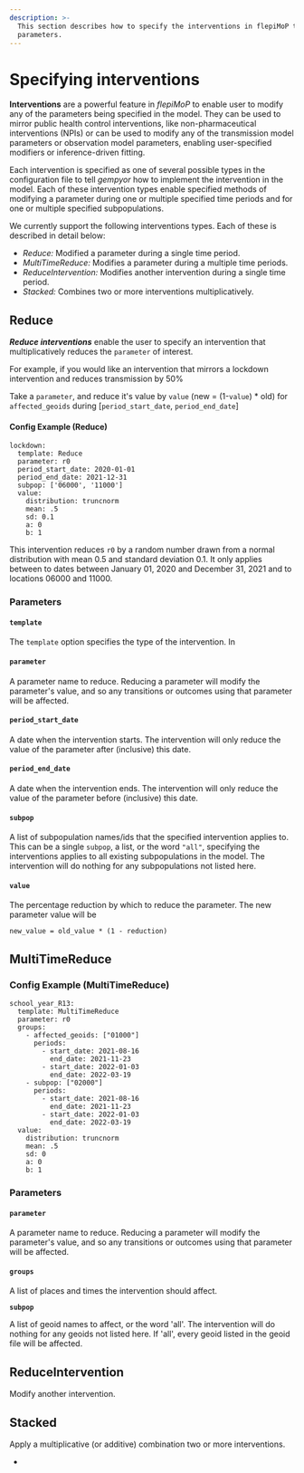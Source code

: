 ```yaml
---
description: >-
  This section describes how to specify the interventions in flepiMoP to modify 
  parameters.
---
```


# Specifying interventions

**Interventions** are a powerful feature in _flepiMoP_ to enable user to modify any of the parameters being specified in the model. They can be used to mirror public health control interventions, like non-pharmaceutical interventions (NPIs) or can be used to modify any of the transmission model parameters or observation model parameters, enabling user-specified modifiers or inference-driven fitting.&#x20;

Each intervention is specified as one of several possible types in the configuration file to tell _gempyor_ how to implement the intervention in the model. Each of these intervention types enable specified methods of modifying a parameter during one or multiple specified time periods and for one or multiple specified subpopulations.

We currently support the following interventions types. Each of these is described in detail below:

* _Reduce:_ Modified a parameter during a single time period.
* _MultiTimeReduce:_ Modifies a parameter during a multiple time periods.
* _ReduceIntervention:_ Modifies another intervention during a single time period.
* _Stacked:_ Combines two or more interventions multiplicatively.

## Reduce

_**Reduce interventions**_ enable the user to specify an intervention that multiplicatively reduces the `parameter` of interest.&#x20;

For example, if you would like an intervention that mirrors a lockdown intervention and reduces transmission by 50%

Take a `parameter`, and reduce it's value by `value` (new = (1-`value`) \* old) for `affected_geoids` during \[`period_start_date`, `period_end_date`]

#### Config Example (Reduce)

```
lockdown:
  template: Reduce
  parameter: r0
  period_start_date: 2020-01-01
  period_end_date: 2021-12-31
  subpop: ['06000', '11000']
  value:
    distribution: truncnorm
    mean: .5
    sd: 0.1
    a: 0
    b: 1
```

This intervention reduces `r0` by a random number drawn from a normal distribution with mean 0.5 and standard deviation 0.1. It only applies between to dates between January 01, 2020 and December 31, 2021 and to locations 06000 and 11000.

### Parameters

#### `template`

The `template` option specifies the type of the intervention. In

#### `parameter`

A parameter name to reduce. Reducing a parameter will modify the parameter's value, and so any transitions or outcomes using that parameter will be affected.

#### `period_start_date`

A date when the intervention starts. The intervention will only reduce the value of the parameter after (inclusive) this date.

#### `period_end_date`

A date when the intervention ends. The intervention will only reduce the value of the parameter before (inclusive) this date.

#### `subpop`

A list of subpopulation names/ids that the specified intervention applies to. This can be a single `subpop`, a list, or the word `"all"`, specifying the interventions applies to all existing subpopulations in the model. The intervention will do nothing for any subpopulations not listed here.

#### `value`

The percentage reduction by which to reduce the parameter. The new parameter value will be

```
new_value = old_value * (1 - reduction)
```

## MultiTimeReduce

### Config Example (MultiTimeReduce)

```
school_year_R13:
  template: MultiTimeReduce
  parameter: r0
  groups:
    - affected_geoids: ["01000"]
      periods:
        - start_date: 2021-08-16
          end_date: 2021-11-23
        - start_date: 2022-01-03
          end_date: 2022-03-19
    - subpop: ["02000"]
      periods:
        - start_date: 2021-08-16
          end_date: 2021-11-23
        - start_date: 2022-01-03
          end_date: 2022-03-19
  value:
    distribution: truncnorm
    mean: .5
    sd: 0
    a: 0
    b: 1
```

### Parameters

#### `parameter`

A parameter name to reduce. Reducing a parameter will modify the parameter's value, and so any transitions or outcomes using that parameter will be affected.

#### `groups`

A list of places and times the intervention should affect.

**`subpop`**

A list of geoid names to affect, or the word 'all'. The intervention will do nothing for any geoids not listed here. If 'all', every geoid listed in the geoid file will be affected.

####

## ReduceIntervention

Modify another intervention.

## Stacked

Apply a multiplicative (or additive) combination two or more interventions.

*

